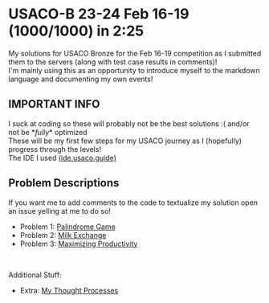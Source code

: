 # USACO-B 23-24 Feb 16-19 (1000/1000) in 2:25
My solutions for USACO Bronze for the Feb 16-19 competition as I submitted them to the servers (along with test case results in comments)!  
I'm mainly using this as an opportunity to introduce myself to the markdown language and documenting my own events!

## IMPORTANT INFO
I suck at coding so these will probably not be the best solutions :( and/or not be \**fully*\* optimized  
These will be my first few steps for my USACO journey as I (hopefully) progress through the levels!  
The IDE I used [(ide.usaco.guide)](https://ide.usaco.guide)

## Problem Descriptions
If you want me to add comments to the code to textualize my solution open an issue yelling at me to do so!
- Problem 1: [Palindrome Game](./solutions/palindromegame.cpp)
- Problem 2: [Milk Exchange](./solutions/milk-exchange.cpp)
- Problem 3: [Maximizing Productivity](./solutions/maximizingproductivity.cpp)  
</br >

Additional Stuff:
- Extra: [My Thought Processes](./thoughtprocesses.txt)

<!-- how the heck do i add line breaks help me -->

